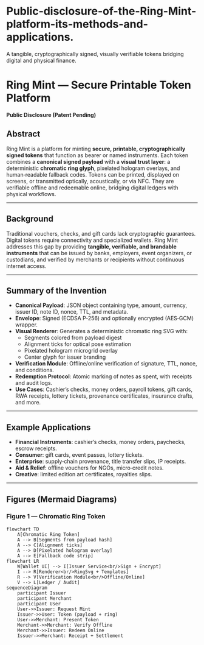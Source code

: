 # Public-disclosure-of-the-Ring-Mint-platform-its-methods-and-applications.
A tangible, cryptographically signed, visually verifiable tokens bridging digital and physical finance.
# Ring Mint — Secure Printable Token Platform
**Public Disclosure (Patent Pending)**

## Abstract
Ring Mint is a platform for minting **secure, printable, cryptographically signed tokens** that function as bearer or named instruments. Each token combines a **canonical signed payload** with a **visual trust layer**: a deterministic **chromatic ring glyph**, pixelated hologram overlays, and human‑readable fallback codes. Tokens can be printed, displayed on screens, or transmitted optically, acoustically, or via NFC. They are verifiable offline and redeemable online, bridging digital ledgers with physical workflows.

---

## Background
Traditional vouchers, checks, and gift cards lack cryptographic guarantees. Digital tokens require connectivity and specialized wallets. Ring Mint addresses this gap by providing **tangible, verifiable, and brandable instruments** that can be issued by banks, employers, event organizers, or custodians, and verified by merchants or recipients without continuous internet access.

---

## Summary of the Invention
- **Canonical Payload**: JSON object containing type, amount, currency, issuer ID, note ID, nonce, TTL, and metadata.
- **Envelope**: Signed (ECDSA P‑256) and optionally encrypted (AES‑GCM) wrapper.
- **Visual Renderer**: Generates a deterministic chromatic ring SVG with:
  - Segments colored from payload digest
  - Alignment ticks for optical pose estimation
  - Pixelated hologram microgrid overlay
  - Center glyph for issuer branding
- **Verification Module**: Offline/online verification of signature, TTL, nonce, and conditions.
- **Redemption Protocol**: Atomic marking of notes as spent, with receipts and audit logs.
- **Use Cases**: Cashier’s checks, money orders, payroll tokens, gift cards, RWA receipts, lottery tickets, provenance certificates, insurance drafts, and more.

---

## Example Applications
- **Financial Instruments**: cashier’s checks, money orders, paychecks, escrow receipts.
- **Consumer**: gift cards, event passes, lottery tickets.
- **Enterprise**: supply‑chain provenance, title transfer slips, IP receipts.
- **Aid & Relief**: offline vouchers for NGOs, micro‑credit notes.
- **Creative**: limited edition art certificates, royalties slips.

---

## Figures (Mermaid Diagrams)

### Figure 1 — Chromatic Ring Token
```mermaid
flowchart TD
    A[Chromatic Ring Token]
    A --> B[Segments from payload hash]
    A --> C[Alignment ticks]
    A --> D[Pixelated hologram overlay]
    A --> E[Fallback code strip]
flowchart LR
    W[Wallet UI] --> I[Issuer Service<br/>Sign + Encrypt]
    I --> R[Renderer<br/>RingSvg + Templates]
    R --> V[Verification Module<br/>Offline/Online]
    V --> L[Ledger / Audit]
sequenceDiagram
    participant Issuer
    participant Merchant
    participant User
    User->>Issuer: Request Mint
    Issuer->>User: Token (payload + ring)
    User->>Merchant: Present Token
    Merchant->>Merchant: Verify Offline
    Merchant->>Issuer: Redeem Online
    Issuer->>Merchant: Receipt + Settlement
